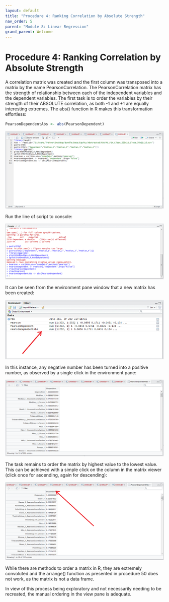 ```yaml
---
layout: default
title: "Procedure 4: Ranking Correlation by Absolute Strength"
nav_order: 5
parent: "Module 8: Linear Regression"
grand_parent: Welcome
---
```


# Procedure 4: Ranking Correlation by Absolute Strength

A correlation matrix was created and the first column was transposed into a matrix by the name PearsonCorrelation.  The PearsonCorrelation matrix has the strength of relationship between each of the independent variables and the dependent variables.
The first task is to order the variables by their strength of their ABSOLUTE correlation, as both -1 and +1 are equally interesting extremes.  The abs() function in R makes this transformation effortless:

``` r
PearsonDependentAbs <- abs(PearsonDependent)
```

![img.png](img.png)

Run the line of script to console:

![img_1.png](img_1.png)

It can be seen from the environment pane window that a new matrix has been created:

![img_2.png](img_2.png)

In this instance, any negative number has been turned into a positive number, as observed by a single click in the environment pane:

![img_3.png](img_3.png)

The task remains to order the matrix by highest value to the lowest value.  This can be achieved with a simple click on the column in the matrix viewer (click once for ascending, again for descending):

![img_4.png](img_4.png)

While there are methods to order a matrix in R, they are extremely convoluted and the arrange() function as presented in procedure 50 does not work,  as the matrix is not a data frame.

In view of this process being exploratory and not necessarily needing to be recreated, the manual ordering in the view pane is adequate.